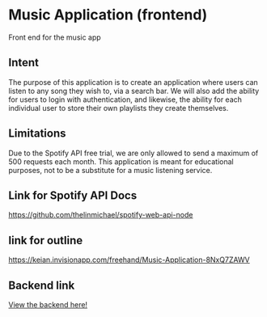 # Music Application (frontend)
Front end for the music app

## Intent
The purpose of this application is to create an application where users can listen to any song they wish to, via a search bar. We will also add the ability for users to login with authentication, and likewise, the ability for each individual user to store their own playlists they create themselves.

## Limitations
Due to the Spotify API free trial, we are only allowed to send a maximum of 500 requests each month. This application is meant for educational purposes, not to be a substitute for a music listening service.

## Link for Spotify API Docs
https://github.com/thelinmichael/spotify-web-api-node

## link for outline
https://keian.invisionapp.com/freehand/Music-Application-8NxQ7ZAWV

## Backend link
[View the backend here!](https://github.com/Keian-A/music-app-back)
